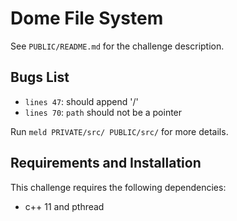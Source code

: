 # Dome File System

See `PUBLIC/README.md` for the challenge description.

## Bugs List

* `lines 47`: should append '/'
* `lines 70`: `path` should not be a pointer

Run `meld PRIVATE/src/ PUBLIC/src/`
for more details.

## Requirements and Installation

This challenge requires the following dependencies:

* c++ 11 and pthread
